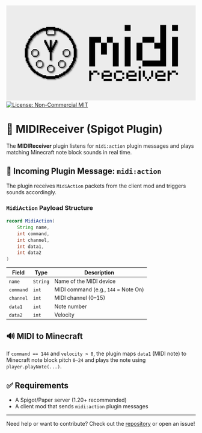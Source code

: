 <!-- modrinth_exclude.start -->

![BANNER.png](banner.png)
[![License: Non-Commercial MIT](https://img.shields.io/badge/license-NC--MIT-blue.svg?style=for-the-badge)](LICENSE.md)

<!-- modrinth_exclude.end -->

# 🎼 MIDIReceiver (Spigot Plugin)

The **MIDIReceiver** plugin listens for `midi:action` plugin messages and plays matching Minecraft note block sounds in real time.

## 📡 Incoming Plugin Message: `midi:action`

The plugin receives `MidiAction` packets from the client mod and triggers sounds accordingly.

### `MidiAction` Payload Structure

```java
record MidiAction(
    String name,
    int command,
    int channel,
    int data1,
    int data2
)
```

| Field     | Type     | Description                          |
| --------- | -------- | ------------------------------------ |
| `name`    | `String` | Name of the MIDI device              |
| `command` | `int`    | MIDI command (e.g., `144` = Note On) |
| `channel` | `int`    | MIDI channel (0–15)                  |
| `data1`   | `int`    | Note number                          |
| `data2`   | `int`    | Velocity                             |

## 🔊 MIDI to Minecraft

If `command == 144` and `velocity > 0`, the plugin maps `data1` (MIDI note) to Minecraft note block pitch `0–24` and plays the note using `player.playNote(...)`.

## ✅ Requirements

* A Spigot/Paper server (1.20+ recommended)
* A client mod that sends `midi:action` plugin messages

---

Need help or want to contribute? Check out the [repository](https://github.com/uebliche/midireciever) or open an issue!

